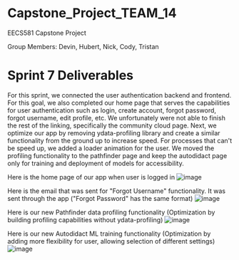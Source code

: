 # Capstone_Project_TEAM_14
EECS581 Capstone Project

Group Members: Devin, Hubert, Nick, Cody, Tristan
# Sprint 7 Deliverables 
For this sprint, we connected the user authentication backend and frontend. For this goal, we also completed our home page that serves the capabilities for user authentication such as login, create account, forgot password, forgot username, edit profile, etc. We unfortunately were not able to finish the rest of the linking, specifically the community cloud page. Next, we optimize our app by removing ydata-profiling library and create a similar functionality from the ground up to increase speed. For processes that can't be speed up, we added a loader animation for the user. We moved the profiling functionality to the pathfinder page and keep the autodidact page only for training and deployment of models for accessibility.

Here is the home page of our app when user is logged in
![image](https://github.com/DevinRS/Capstone_Project/assets/90437494/45b0a858-ce59-42af-ab4a-d244e9c0e17e)

Here is the email that was sent for "Forgot Username" functionality. It was sent through the app ("Forgot Password" has the same format)
![image](https://media.discordapp.net/attachments/1144750919641223330/1201360976969224302/image0.jpg?ex=65c98999&is=65b71499&hm=364d40d2c833813288c3f9e02c0c565645eac1de77bfa502abc528a1fee42274&=&format=webp&width=303&height=595)

Here is our new Pathfinder data profiling functionality (Optimization by building profiling capabilities without ydata-profiling)
![image](https://github.com/DevinRS/Capstone_Project/assets/90437494/4b2dc1b5-d8e9-4212-b085-dcca132873fb)

Here is our new Autodidact ML training functionality (Optimization by adding more flexibility for user, allowing selection of different settings)
![image](https://github.com/DevinRS/Capstone_Project/assets/90437494/76e01cf3-fbf7-44e6-acc2-905c4e1415d5)







